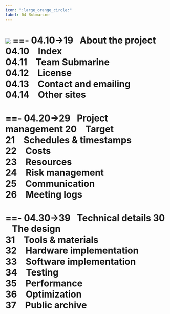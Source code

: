 ```yaml
---
icon: ":large_orange_circle:"
label: 04⠀Submarine
---
```

![](/projects/04-submarine/media/photos/intro-submarine.JPG)
==- 04.10→19⠀About the project
04.10 ⠀Index\
04.11 ⠀Team Submarine\
04.12 ⠀License\
04.13 ⠀Contact and emailing\
04.14 ⠀Other sites
===

==- 04.20→29⠀Project management
20 ⠀Target\
21 ⠀Schedules & timestamps\
22 ⠀Costs\
23 ⠀Resources\
24 ⠀Risk management\
25 ⠀Communication\
26 ⠀Meeting logs
===

==- 04.30→39⠀Technical details
30 ⠀The design\
31 ⠀Tools & materials\
32 ⠀Hardware implementation\
33 ⠀Software implementation\
34 ⠀Testing\
35 ⠀Performance\
36 ⠀Optimization\
37 ⠀Public archive
===